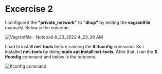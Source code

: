 # Excercise 2  

I configured the **"private_network"** to **"dhcp"** by editing the **vagrantfile** manually. Below is the outcome.    

 ![Vagrantfile - Notepad 8_23_2022 4_23_29 AM](https://user-images.githubusercontent.com/67663655/186158896-991553c3-9180-4470-802d-17b273d34104.png)


I had to install **net-tools** before running the **$ ifconfig** command. So i installed **net-tools** by doing **sudo apt install net-tools**. After that, i ran the **$ ifconfig** command and below is the outcome.  

![ifconfig command](https://user-images.githubusercontent.com/67663655/186159000-bf84aaa8-5099-418c-a75f-9c14a20ef1dd.png)
